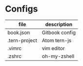 # Configs

file | description 
---- | -----------
book.json | Gitbook config
.tern-project | Atom tern-js
.vimrc | vim editor
.zshrc | oh-my-zshell
